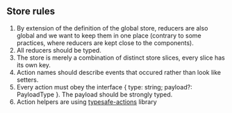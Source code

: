 ## Store rules

1. By extension of the definition of the global store, reducers are also global and we want to keep
   them in one place (contrary to some practices, where reducers are kept close to the components).
2. All reducers should be typed.
3. The store is merely a combination of distinct store slices, every slice has its own key.
4. Action names should describe events that occured rather than look like setters.
5. Every action must obey the interface { type: string; payload?: PayloadType }. The payload should be strongly typed.
6. Action helpers are using [typesafe-actions](https://github.com/piotrwitek/typesafe-actions#using-action-creators-instances-instead-of-type-constants) library

